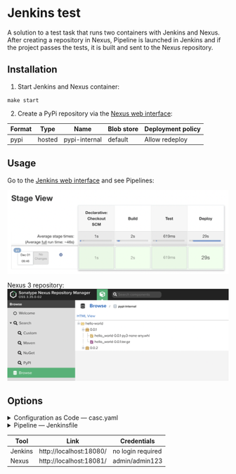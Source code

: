 # Jenkins test

A solution to a test task that runs two containers 
with Jenkins and Nexus. After creating a repository in Nexus, 
Pipeline is launched in Jenkins and if the project passes the tests, 
it is built and sent to the Nexus repository.

## Installation

1. Start Jenkins and Nexus container:
```shell
make start
```

2. Create a PyPi repository via the [Nexus web interface](http://localhost:18081/):

 Format | Type | Name |Blob store | Deployment policy |
| ------------- | ------------- | ------------- | ------------- | ------------- |
pypi | hosted | pypi-internal | default | Allow redeploy |


## Usage
Go to the [Jenkins web interface](http://localhost:18080/) and see Pipelines:

![Jenkins stage](imgs/jenkins.png)


Nexus 3 repository:
![Nexus repository](imgs/nexus.png)

## Options

<details>
  <summary>Configuration as Code — casc.yaml</summary>
    
```yaml
pipelineJob('Sber-Test-CI/CD') {
  definition {
    cpsScm {
      scm {
        github('znhv/sber_test')
        # The repository on which Jenkinsfile is taken
      }
    }
  }
  triggers {
    urlTrigger {
      cron('*/2 * * * *')
      url('http://10.5.0.1:18081/repository/pypi-internal/') {
        # When the repository is created, the trigger starts the pipeline.
        status(200)
        check('status')
      }
    }
  }
}
```
</details>

<details>
  <summary>Pipeline — Jenkinsfile</summary>
    
```shell
pipeline {
    agent {
        docker {
            image 'python:3.8.2'
            args '--net=sber_test_prodnetwork -u root:root'
        }
    }
    environment {
      PROJECT_NAME = "Sber Test"
      OWNER_NAME   = "Boris Zhenikhov"
    }
    stages {

        // Build
        stage('Build') {
            steps {
                git branch: 'main', url: 'https://github.com/znhv/hello_world'
            }
        }

        // Unit Tests
        stage('Test') {
            steps {
                sh 'python3 -m src'
            }
        }

        // Deliver
        stage('Deliver') {
            post {
                success {
                    archiveArtifacts allowEmptyArchive: true,
                    artifacts: 'dist/*whl',
                    caseSensitive: false,
                    defaultExcludes: false,
                    followSymlinks: false,
                    onlyIfSuccessful: true
                }
            }
            steps {
                sh 'pip install build'
                sh 'python3 -m build'
                sh 'pip install twine'
                sh 'twine upload --config-file .pypirc --repository pypi dist/*'
            }
        }
    }
}
```
</details>



| Tool | Link | Credentials |
| ------------- | ------------- | ------------- |
| Jenkins | http://localhost:18080/ | no login required |
| Nexus | http://localhost:18081/ | admin/admin123 |